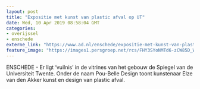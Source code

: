 ```yaml
---
layout: post
title: "Expositie met kunst van plastic afval op UT"
date: Wed, 10 Apr 2019 08:58:04 GMT
categories: 
- overijssel 
- enschede 
externe_link: "https://www.ad.nl/enschede/expositie-met-kunst-van-plastic-afval-op-ut~a6ea9e63/"
feature_image: "https://images1.persgroep.net/rcs/FHY3SYoNMTd6-zCW85D_WtoXICc/diocontent/145226701/_fitwidth/400/?appId=21791a8992982cd8da851550a453bd7f&quality=0.7"
---
```


ENSCHEDE - Er ligt ‘vuilnis’ in de vitrines van het gebouw de Spiegel van de Universiteit Twente. Onder de naam Pou-Belle Design toont kunstenaar Elze van den Akker kunst en design van plastic afval.
